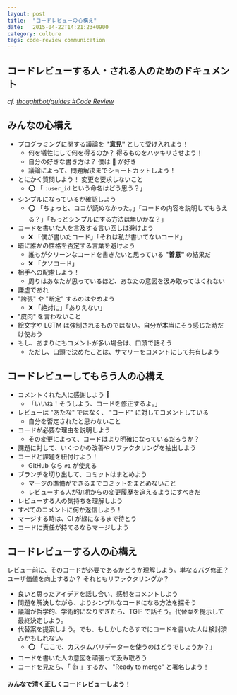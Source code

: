 ```yaml
---
layout: post
title:  "コードレビューの心構え"
date:   2015-04-22T14:21:23+0900
category: culture
tags: code-review communication
---
```


## コードレビューする人・される人のためのドキュメント

_cf. [thoughtbot/guides #Code Review](https://github.com/thoughtbot/guides/tree/master/code-review)_

## みんなの心構え

- プログラミングに関する議論を __"意見"__ として受け入れよう！
    - 何を犠牲にして何を得るのか？ 得るものをハッキリさせよう！
    - 自分の好きな書き方は？ 僕は :flags: が好き
    - 議論によって、問題解決までショートカットしよう！
- とにかく質問しよう！ 変更を要求しないこと
    - :o: 「 `:user_id` という命名はどう思う？」
- シンプルになっているか確認しよう
    - :o: 「ちょっと、ココが読めなかった。」「コードの内容を説明してもらえる？」「もっとシンプルにする方法は無いかな？」
- コードを書いた人を言及する言い回しは避けよう
    - :x: 「僕が書いたコード」「それは私が書いてないコード」
- 暗に誰かの性格を否定する言葉を避けよう
    - 誰もがクリーンなコードを書きたいと思っている __"善意"__ の結果だ
    - :x: 「クソコード」
- 相手への配慮しよう！
    - 周りはあなたが思っているほど、あなたの意図を汲み取ってはくれない
- 謙虚であれ
- "誇張" や "断定" するのはやめよう
    - :x: 「絶対に」「ありえない」
- "皮肉" を言わないこと
- 絵文字や LGTM は強制されるものではない。自分が本当にそう感じた時だけ使おう
- もし、あまりにもコメントが多い場合は、口頭で話そう
    - ただし、口頭で決めたことは、サマリーをコメントにして共有しよう

## コードレビューしてもらう人の心構え

- コメントくれた人に感謝しよう :bow:
    - 「いいね！そうしよう、コードを修正するよ。」
- レビューは "あたな" ではなく、 "コード" に対してコメントしている
    - 自分を否定されたと思わないこと
- コードが必要な理由を説明しよう
    - その変更によって、コードはより明確になっているだろうか？
- 課題に対して、いくつかの改善やリファクタリングを抽出しよう
- コードと課題を紐付けよう！
    - GitHub なら `#1` が使える
- ブランチを切り出して、コミットはまとめよう
    - マージの準備ができるまでコミットをまとめないこと
    - レビューする人が初期からの変更履歴を追えるようにすべきだ
- レビューする人の気持ちを理解しよう
- すべてのコメントに何か返信しよう！
- マージする時は、CI が緑になるまで待とう
- コードに責任が持てるならマージしよう

## コードレビューする人の心構え

レビュー前に、そのコードが必要であるかどうか理解しよう。単なるバグ修正？ ユーザ価値を向上するか？ それともリファクタリングか？


- 良いと思ったアイデアを話し合い、感想をコメントしよう
- 問題を解決しながら、よりシンプルなコードになる方法を探そう
- 議論が哲学的、学術的になりすぎたら、TGIF で話そう。代替案を提示して最終決定しよう。
- 代替案を提案しよう。でも、もしかしたらすでにコードを書いた人は検討済みかもしれない。
    - :o: 「ここで、カスタムバリデーターを使うのはどうでしょうか？」
- コードを書いた人の意図を頑張って汲み取ろう
- コードを見たら、「 :+1: 」するか、 "Ready to merge" と署名しよう！

__みんなで清く正しくコードレビューしよう！__
